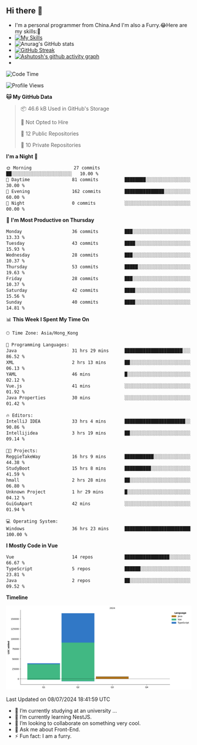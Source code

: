 ## Hi there 👋
- I'm a personal programmer from China.And I'm also a Furry.😂Here are my skills:🤔
- [![My Skills](https://skillicons.dev/icons?i=js,html,css,vue,typescript,java,golang)](https://skillicons.dev)
- ![Anurag's GitHub stats](https://github-readme-stats.vercel.app/api?username=FluffyChi-Xing&count_private=true&show_icons=true&theme=radical)
- [![GitHub Streak](https://streak-stats.demolab.com/?user=FluffyChi-Xing)](https://git.io/streak-stats)
- [![Ashutosh's github activity graph](https://github-readme-activity-graph.vercel.app/graph?username=FluffyChi-Xing&theme=github-compact)](https://github.com/ashutosh00710/github-readme-activity-graph)
- <!--START_SECTION:waka-->
![Code Time](http://img.shields.io/badge/Code%20Time-79%20hrs%2055%20mins-blue)

![Profile Views](http://img.shields.io/badge/Profile%20Views-3-blue)

**🐱 My GitHub Data** 

> 📦 46.6 kB Used in GitHub's Storage 
 > 
> 🚫 Not Opted to Hire
 > 
> 📜 12 Public Repositories 
 > 
> 🔑 10 Private Repositories 
 > 
**I'm a Night 🦉** 

```text
🌞 Morning                27 commits          ██░░░░░░░░░░░░░░░░░░░░░░░   10.00 % 
🌆 Daytime                81 commits          ████████░░░░░░░░░░░░░░░░░   30.00 % 
🌃 Evening                162 commits         ███████████████░░░░░░░░░░   60.00 % 
🌙 Night                  0 commits           ░░░░░░░░░░░░░░░░░░░░░░░░░   00.00 % 
```
📅 **I'm Most Productive on Thursday** 

```text
Monday                   36 commits          ███░░░░░░░░░░░░░░░░░░░░░░   13.33 % 
Tuesday                  43 commits          ████░░░░░░░░░░░░░░░░░░░░░   15.93 % 
Wednesday                28 commits          ███░░░░░░░░░░░░░░░░░░░░░░   10.37 % 
Thursday                 53 commits          █████░░░░░░░░░░░░░░░░░░░░   19.63 % 
Friday                   28 commits          ███░░░░░░░░░░░░░░░░░░░░░░   10.37 % 
Saturday                 42 commits          ████░░░░░░░░░░░░░░░░░░░░░   15.56 % 
Sunday                   40 commits          ████░░░░░░░░░░░░░░░░░░░░░   14.81 % 
```


📊 **This Week I Spent My Time On** 

```text
🕑︎ Time Zone: Asia/Hong_Kong

💬 Programming Languages: 
Java                     31 hrs 29 mins      ██████████████████████░░░   86.52 % 
XML                      2 hrs 13 mins       ██░░░░░░░░░░░░░░░░░░░░░░░   06.13 % 
YAML                     46 mins             █░░░░░░░░░░░░░░░░░░░░░░░░   02.12 % 
Vue.js                   41 mins             ░░░░░░░░░░░░░░░░░░░░░░░░░   01.92 % 
Java Properties          30 mins             ░░░░░░░░░░░░░░░░░░░░░░░░░   01.42 % 

🔥 Editors: 
IntelliJ IDEA            33 hrs 4 mins       ███████████████████████░░   90.86 % 
Intellijidea             3 hrs 19 mins       ██░░░░░░░░░░░░░░░░░░░░░░░   09.14 % 

🐱‍💻 Projects: 
ReggieTakeWay            16 hrs 9 mins       ███████████░░░░░░░░░░░░░░   44.38 % 
StudyBoot                15 hrs 8 mins       ██████████░░░░░░░░░░░░░░░   41.59 % 
hmall                    2 hrs 28 mins       ██░░░░░░░░░░░░░░░░░░░░░░░   06.80 % 
Unknown Project          1 hr 29 mins        █░░░░░░░░░░░░░░░░░░░░░░░░   04.12 % 
GuiGuApart               42 mins             ░░░░░░░░░░░░░░░░░░░░░░░░░   01.94 % 

💻 Operating System: 
Windows                  36 hrs 23 mins      █████████████████████████   100.00 % 
```

**I Mostly Code in Vue** 

```text
Vue                      14 repos            █████████████████░░░░░░░░   66.67 % 
TypeScript               5 repos             ██████░░░░░░░░░░░░░░░░░░░   23.81 % 
Java                     2 repos             ██░░░░░░░░░░░░░░░░░░░░░░░   09.52 % 
```



**Timeline**

![Lines of Code chart](https://raw.githubusercontent.com/FluffyChi-Xing/FluffyChi-Xing/main/assets/bar_graph.png)


 Last Updated on 08/07/2024 18:41:59 UTC
<!--END_SECTION:waka-->
- 🔭 I’m currently studying at an university ...
- 🌱 I’m currently learning NestJS.
- 👯 I’m looking to collaborate on something very cool.
- 💬 Ask me about Front-End.
- ⚡ Fun fact: I am a furry.
